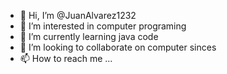 - 👋 Hi, I’m @JuanAlvarez1232
- 👀 I’m interested in computer programing
- 🌱 I’m currently learning java code
- 💞️ I’m looking to collaborate on computer sinces
- 📫 How to reach me ...

<!---
JuanAlvarez1232/JuanAlvarez1232 is a ✨ special ✨ repository because its `README.md` (this file) appears on your GitHub profile.
You can click the Preview link to take a look at your changes.
--->
